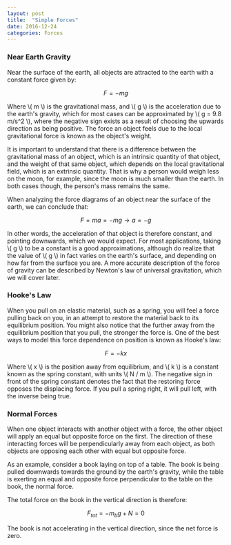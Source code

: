 ```yaml
---
layout: post
title:  "Simple Forces"
date: 2016-12-24
categories: Forces
---
```


### Near Earth Gravity

Near the surface of the earth, all objects are attracted to the earth with a constant force given by:

$$
  F = -mg
$$

Where \\( m \\) is the gravitational mass, and \\( g \\) is the acceleration due to the earth's gravity, which for most cases can be approximated by \\( g = 9.8 m/s^2 \\), where the negative sign exists as a result of choosing the upwards direction as being positive. The force an object feels due to the local gravitational force is known as the object's weight.

It is important to understand that there is a difference between the gravitational mass of an object, which is an intrinsic quantity of that object, and the weight of that same object, which depends on the local gravitational field, which is an extrinsic quantity. That is why a person would weigh less on the moon, for example, since the moon is much smaller than the earth. In both cases though, the person's mass remains the same.

When analyzing the force diagrams of an object near the surface of the earth, we can conclude that:

$$
  F = ma = - m g \rightarrow a = - g
$$

In other words, the acceleration of that object is therefore constant, and pointing downwards, which we would expect. For most applications, taking \\( g \\) to be a constant is a good approximations, although do realize that the value of \\( g \\) in fact varies on the earth's surface, and depending on how far from the surface you are. A more accurate description of the force of gravity can be described by Newton's law of universal gravitation, which we will cover later.

### Hooke's Law

When you pull on an elastic material, such as a spring, you will feel a force pulling back on you, in an attempt to restore the material back to its equilibrium position. You might also notice that the further away from the equilibrium position that you pull, the stronger the force is. One of the best ways to model this force dependence on position is known as Hooke's law:

$$
  F = - k x
$$

Where \\( x \\) is the position away from equilibrium, and \\( k \\) is a constant known as the spring constant, with units \\( N / m \\). The negative sign in front of the spring constant denotes the fact that the restoring force opposes the displacing force. If you pull a spring right, it will pull left, with the inverse being true.

### Normal Forces

When one object interacts with another object with a force, the other object will apply an equal but opposite force on the first. The direction of these interacting forces will be perpendicularly away from each object, as both objects are opposing each other with equal but opposite force.

As an example, consider a book laying on top of a table. The book is being pulled downwards towards the ground by the earth's gravity, while the table is exerting an equal and opposite force perpendicular to the table on the book, the normal force.

The total force on the book in the vertical direction is therefore:

$$
  F_{tot} = -m_{b} g + N = 0
$$

The book is not accelerating in the vertical direction, since the net force is zero.
